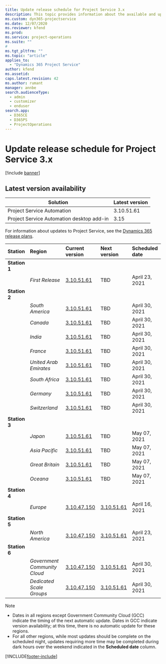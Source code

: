 ```yaml
---
title: Update release schedule for Project Service 3.x
description: This topic provides information about the available and upcoming releases of Dynamics 365 Project Service Automation.
ms.custom: dyn365-projectservice
ms.date: 12/07/2020
ms.reviewer: kfend
ms.prod:
ms.service: project-operations
ms.suite: ""
#
ms.tgt_pltfrm: ""
ms.topic: "article"
applies_to: 
  - "Dynamics 365 Project Service"
author: kfend
ms.assetid: 
caps.latest.revision: 42
ms.author: rumant
manager: annbe
search.audienceType: 
  - admin
  - customizer
  - enduser
search.app: 
  - D365CE
  - D365PS
  - ProjectOperations
---
```


# Update release schedule for Project Service 3.x

[!include [banner](../includes/psa-now-project-operations.md)]

## Latest version availability

| Solution  | Latest version |
|-------|----|
| Project Service Automation    | 3.10.51.61 |
| Project Service Automation desktop add-in                | 3.15          |

For information about updates to Project Service, see the [Dynamics 365 release plans](https://docs.microsoft.com/dynamics365/release-plans/). 

| Station  | Region | Current version | Next version |  Scheduled date
| :---   | :---   | :---   | :---   |:---   |         
|<strong>Station 1</strong> | |  |  | |
| | <i>First Release</i> | [3.10.51.61](whats-new-ur-30.md) | TBD | April 23, 2021
|<strong>Station 2</strong> | |  |  | |
| | <i>South America</i> | [3.10.51.61](whats-new-ur-30.md) | TBD | April 30, 2021
| | <i>Canada</i> | [3.10.51.61](whats-new-ur-30.md) | TBD | April 30, 2021
| | <i>India</i> | [3.10.51.61](whats-new-ur-30.md) | TBD | April 30, 2021
| | <i>France</i> | [3.10.51.61](whats-new-ur-30.md) | TBD | April 30, 2021
| | <i>United Arab Emirates</i> | [3.10.51.61](whats-new-ur-30.md) | TBD | April 30, 2021
| | <i>South Africa</i> | [3.10.51.61](whats-new-ur-30.md) | TBD | April 30, 2021
| | <i>Germany</i> | [3.10.51.61](whats-new-ur-30.md) | TBD | April 30, 2021
| | <i>Switzerland</i> | [3.10.51.61](whats-new-ur-30.md) | TBD | April 30, 2021
|<strong>Station 3</strong> | |  |  | |
| | <i>Japan</i> | [3.10.51.61](whats-new-ur-30.md) | TBD | May 07, 2021
| | <i>Asia Pacific</i> | [3.10.51.61](whats-new-ur-30.md) | TBD | May 07, 2021
| | <i>Great Britain</i> | [3.10.51.61](whats-new-ur-30.md) | TBD | May 07, 2021
| | <i>Oceana</i> | [3.10.51.61](whats-new-ur-30.md) | TBD | May 07, 2021
|<strong>Station 4</strong> | |  |  | |
| | <i>Europe</i> | [3.10.47.150](whats-new-ur-29-5.md) | [3.10.51.61](whats-new-ur-30.md) | April 16, 2021
|<strong>Station 5</strong> | |  |  | |
| | <i>North America</i> | [3.10.47.150](whats-new-ur-29-5.md) | [3.10.51.61](whats-new-ur-30.md) | April 23, 2021
|<strong>Station 6</strong> | |  |  | |
| | <i>Government Community Cloud</i> | [3.10.47.150](whats-new-ur-29-5.md) | [3.10.51.61](whats-new-ur-30.md) | April 30, 2021
| | <i>Dedicated Scale Groups</i> | [3.10.47.150](whats-new-ur-29-5.md) | [3.10.51.61](whats-new-ur-30.md) | April 30, 2021

>[!Note]
> - Dates in all regions except Government Community Cloud (GCC) indicate the timing of the next automatic update. Dates in GCC indicate version availability; at this time, there is no automatic update for these regions.
> - For all other regions, while most updates should be complete on the scheduled night, updates requiring more time may be completed during dark hours over the weekend indicated in the **Scheduled date** column.


[!INCLUDE[footer-include](../includes/footer-banner.md)]
